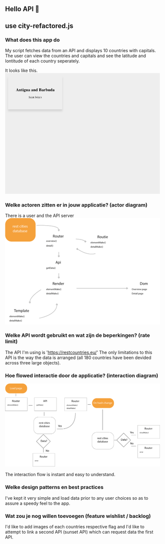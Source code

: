 ## Hello API 🐒

## use city-refactored.js

### What does this app do
My script fetches data from an API and displays 10 countries with capitals. The user can view the countries and capitals and see the latitude and lontitude of each country seperately.
  
  It looks like this.
  ![screen cap img](public/img/screen_2.png)  
  
### Welke actoren zitten er in jouw applicatie? (actor diagram)
There is a user and the API server
  ![actor diagram img](public/img/actoren_diagram_v1.png)
  
### Welke API wordt gebruikt en wat zijn de beperkingen? (rate limit)
  The API I'm using is 'https://restcountries.eu/'
  The only limitations to this API is the way the data is arranged (all 180 countries have been devided across three large objects).

### Hoe flowed interactie door de applicatie? (interaction diagram)

![interactin img](public/img/interaction_diagram_v1.png)

  The interaction flow is instant and easy to understand.

### Welke design patterns en best practices
  I've kept it very simple and load data prior to any user choices so as to assure a speedy feel to the app.

### Wat zou je nog willen toevoegen (feature wishlist / backlog)
  I'd like to add images of each countries respective flag and I'd like to attempt to link a second API (sunset API) which can request data the first API.

